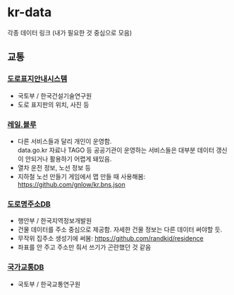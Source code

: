 # kr-data
각종 데이터 링크 (내가 필요한 것 중심으로 모음)
## 교통
### [도로표지안내시스템](http://www.roadsign.go.kr)
- 국토부 / 한국건설기술연구원
- 도로 표지판의 위치, 사진 등
### [레일.블루](https://rail.blue)
- 다른 서비스들과 달리 개인이 운영함.  
  data.go.kr 자료나 TAGO 등 공공기관이 운영하는 서비스들은 대부분 데이터 갱신이 안되거나 활용하기 어렵게 돼있음.
- 열차 운전 정보, 노선 정보 등
- 지하철 노선 만들기 게임에서 맵 만들 때 사용해봄: https://github.com/gnlow/kr.bns.json
### [도로명주소DB](https://www.juso.go.kr/addrlink/main.do)
- 행안부 / 한국지역정보개발원
- 건물 데이터를 주소 중심으로 제공함. 자세한 건물 정보는 다른 데이터 써야할 듯.
- 무작위 집주소 생성기에 써봄: https://github.com/randkid/residence
- 좌표를 안 주고 주소만 줘서 쓰기가 곤란했던 것 같음
### [국가교통DB](https://www.ktdb.go.kr/)
- 국토부 / 한국교통연구원

